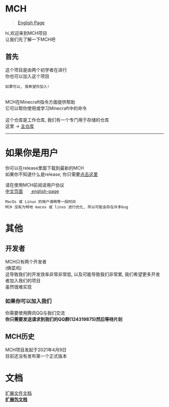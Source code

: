 # MCH
> <a href="https://github.com/zhuaidadaya/MCH/blob/main/README.md">English Page</a>

hi,欢迎来到MCH项目<br>
让我们先了解一下MCH吧

## 首先

这个项目是由两个初学者在进行<br>
你也可以加入这个项目<br>

```
如果可以, 我希望你加入!
```

<br>
MCH在Minecraft指令方面提供帮助<br>
它可以帮你使用或学习Minecraft中的命令<br>
<br>
这个仓库是工作仓库, 我们有一个专门用于存储的仓库 <br>
这里 -> <a href="https://github.com/andogy/MCH">主仓库</a>

<hr>

# 如果你是用户

你可以在release里面下载到最新的MCH<br>
如果你不知道什么是release, 你只需要<a href="https://github.com/zhuaidadaya/MCH/releases">点击这里</a><br>

请在使用MCH前阅读用户协议<br>
<a href="https://github.com/andogy/MCH/tree/main/%E4%B8%AD%E6%96%87/%E5%B8%AE%E5%8A%A9/%E7%94%A8%E6%88%B7%E5%8D%8F%E8%AE%AE">
中文页面</a>&nbsp;&nbsp;&nbsp;&nbsp;&nbsp;&nbsp;<a href="https://github.com/andogy/MCH/tree/main/English/Helps/agreement">
english-page</a>

```
MacOs 或 Linux 的用户请稍等一段时间
MCH 没有为特地 macos 或 linus 进行优化, 所以可能会存在许多bug 
```
# 其他

## 开发者

MCH只有两个开发者<br>
(俩菜鸡)<br>
这导致我们的开发效率非常非常低, 以及可能导致我们非常累, 我们希望更多开发者加入我们的项目<br>
虽然很难实现

### 如果你可以加入我们

你需要使用腾讯QQ与我们交流<br>
<b>
你只需要发送请求到我们的QQ群(124319875)然后等待片刻
</b>

## MCH历史

MCH项目发起于2021年4月9日<br>
目前还没有发布第一个正式版本<br>

# 文档

<a href="https://github.com/zhuaidadaya/MCH/blob/main/mds/Json_File_ZH.md">扩展文件文档</a></br>
<a href="https://github.com/zhuaidadaya/MCH/blob/main/mds/Extra_ZH.md"><b>扩展包文档</b></a>

